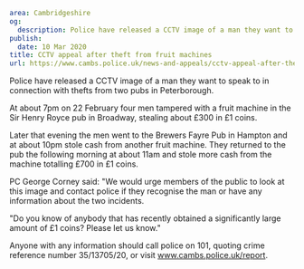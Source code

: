 ```yaml
area: Cambridgeshire
og:
  description: Police have released a CCTV image of a man they want to speak to in connection with thefts from two pubs in Peterborough.
publish:
  date: 10 Mar 2020
title: CCTV appeal after theft from fruit machines
url: https://www.cambs.police.uk/news-and-appeals/cctv-appeal-after-theft-from-fruit-machines
```

Police have released a CCTV image of a man they want to speak to in connection with thefts from two pubs in Peterborough.

At about 7pm on 22 February four men tampered with a fruit machine in the Sir Henry Royce pub in Broadway, stealing about £300 in £1 coins.

Later that evening the men went to the Brewers Fayre Pub in Hampton and at about 10pm stole cash from another fruit machine. They returned to the pub the following morning at about 11am and stole more cash from the machine totalling £700 in £1 coins.

PC George Corney said: "We would urge members of the public to look at this image and contact police if they recognise the man or have any information about the two incidents.

"Do you know of anybody that has recently obtained a significantly large amount of £1 coins? Please let us know."

Anyone with any information should call police on 101, quoting crime reference number 35/13705/20, or visit www.cambs.police.uk/report.
